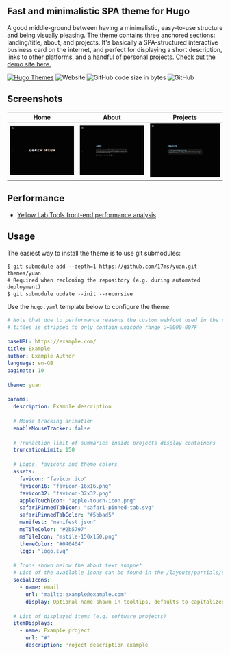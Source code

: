 ## Fast and minimalistic SPA theme for Hugo

A good middle-ground between having a minimalistic, easy-to-use structure and being visually pleasing. The theme contains three anchored sections: landing/title, about, and projects. It's basically a SPA-structured interactive business card on the internet, and perfect for displaying a short description, links to other platforms, and a handful of personal projects. [Check out the demo site here.](https://17ms.github.io/yuan/)

[![Hugo Themes](https://img.shields.io/badge/Hugo--Themes-@yuan-f5429b)](#) ![Website](https://img.shields.io/website?up_message=online&down_message=offline&url=https%3A%2F%2F17ms.github.io%2Fyuan%2F) ![GitHub code size in bytes](https://img.shields.io/github/languages/code-size/17ms/yuan) ![GitHub](https://img.shields.io/github/license/17ms/yuan)

## Screenshots

| Home | About | Projects |
| :-: | :-: | :-: |
| ![](/images/home-screen.png) | ![](/images/about-screen.png/) | ![](/images/projects-screen.png/) |

## Performance

- [Yellow Lab Tools front-end performance analysis](https://yellowlab.tools/result/gpauyycoc9)

## Usage

The easiest way to install the theme is to use git submodules:

```shell
$ git submodule add --depth=1 https://github.com/17ms/yuan.git themes/yuan
# Required when recloning the repository (e.g. during automated deployment)
$ git submodule update --init --recursive
```

Use the `hugo.yaml` template below to configure the theme:

```yaml
# Note that due to performance reasons the custom webfont used in the site's
# titles is stripped to only contain unicode range U+0000-007F

baseURL: https://example.com/
title: Example
author: Example Author
language: en-GB
paginate: 10

theme: yuan

params:
  description: Example description

  # Mouse tracking animation
  enableMouseTracker: false

  # Trunaction limit of summaries inside projects display containers
  truncationLimit: 150

  # Logos, favicons and theme colors
  assets:
    favicon: "favicon.ico"
    favicon16: "favicon-16x16.png"
    favicon32: "favicon-32x32.png"
    appleTouchIcon: "apple-touch-icon.png"
    safariPinnedTabIcon: "safari-pinned-tab.svg"
    safariPinnedTabColor: "#5bbad5"
    manifest: "manifest.json"
    msTileColor: "#2b5797"
    msTileIcon: "mstile-150x150.png"
    themeColor: "#040404"
    logo: "logo.svg"

  # Icons shown below the about text snippet
  # List of the available icons can be found in the /layouts/partials/svg.html file
  socialIcons:
    - name: email
      url: "mailto:example@example.com"
      display: Optional name shown in tooltips, defaults to capitalized name

  # List of displayed items (e.g. software projects)
  itemDisplays:
    - name: Example project
      url: "#"
      description: Project description example
```
